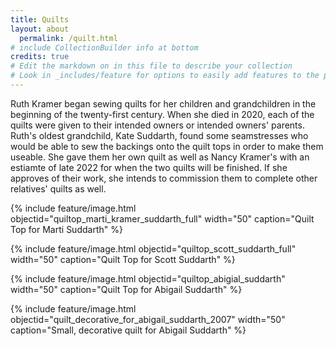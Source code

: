 ```yaml
---
title: Quilts
layout: about
  permalink: /quilt.html
# include CollectionBuilder info at bottom
credits: true
# Edit the markdown on in this file to describe your collection
# Look in _includes/feature for options to easily add features to the page
---
```

Ruth Kramer began sewing quilts for her children and grandchildren in the beginning of the twenty-first century.  When she died in 2020, each of the quilts were given to their intended owners or intended owners' parents.  Ruth's oldest grandchild, Kate Suddarth, found some seamstresses who would be able to sew the backings onto the quilt tops in order to make them useable.  She gave them her own quilt as well as Nancy Kramer's with an estiamte of late 2022 for when the two quilts will be finished.  If she approves of their work, she intends to commission them to complete other relatives' quilts as well.

{% include feature/image.html objectid="quiltop_marti_kramer_suddarth_full" width="50" caption="Quilt Top for Marti Suddarth" %}

{% include feature/image.html objectid="quiltop_scott_suddarth_full" width="50" caption="Quilt Top for Scott Suddarth" %}

{% include feature/image.html objectid="quiltop_abigial_suddarth" width="50" caption="Quilt Top for Abigail Suddarth" %}

{% include feature/image.html objectid="quilt_decorative_for_abigail_suddarth_2007" width="50" caption="Small, decorative quilt for Abigail Suddarth" %}
